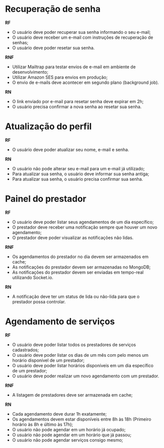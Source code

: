 # Recuperação de senha

**RF**

- O usuário deve poder recuperar sua senha informando o seu e-mail;
- O usuário deve receber um e-mail com instruções de recuperação de senhas;
- O usuário deve poder resetar sua senha.

**RNF**

- Utilizar Mailtrap para testar envios de e-mail em ambiente de desenvolvimento;
- Utilizar Amazon SES para envios em produção;
- O envio de e-mails deve acontecer em segundo plano (background job).

**RN**

- O link enviado por e-mail para resetar senha deve expirar em 2h;
- O usuário precisa confirmar a nova senha ao resetar sua senha.

# Atualização do perfil

**RF**

- O usuário deve poder atualizar seu nome, e-mail e senha.

**RN**

- O usuário não pode alterar seu e-mail para um e-mail já utilizado;
- Para atualizar sua senha, o usuário deve informar sua senha antiga;
- Para atualizar sua senha, o usuário precisa confirmar sua senha.

# Painel do prestador

**RF**

- O usuário deve poder listar seus agendamentos de um dia específico;
- O prestador deve receber uma notificação sempre que houver um novo agendamento;
- O prestador deve poder visualizar as notificações não lidas.

**RNF**

- Os agendamentos do prestador no dia devem ser armazenados em cache;
- As notificações do prestador devem ser armazenadas no MongoDB;
- As notificações do prestador devem ser enviadas em tempo-real utilizando Socket.io.

**RN**

- A notificação deve ter um status de lida ou não-lida para que o prestador possa controlar.

# Agendamento de serviços

**RF**

- O usuário deve poder listar todos os prestadores de serviços cadastrados;
- O usuário deve poder listar os dias de um mês com pelo menos um horário disponível de um prestador;
- O usuário deve poder listar horários disponíveis em um dia específico de um prestador;
- O usuário deve poder realizar um novo agendamento com um prestador.

**RNF**

- A listagem de prestadores deve ser armazenada em cache;


**RN**

- Cada agendamento deve durar 1h exatamente;
- Os agendamentos devem estar disponíveis entre 8h às 18h (Primeiro horário às 8h e último às 17h);
- O usuário não pode agendar em um horário já ocupado;
- O usuário não pode agendar em um horário que já passou;
- O usuário não pode agendar serviços consigo mesmo;
